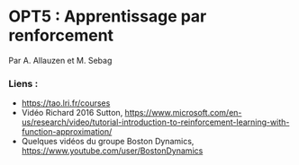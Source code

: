 # OPT5 : Apprentissage par renforcement

Par A. Allauzen et M. Sebag

### Liens : 

- https://tao.lri.fr/courses
- Vidéo Richard 2016 Sutton, https://www.microsoft.com/en-us/research/video/tutorial-introduction-to-reinforcement-learning-with-function-approximation/
- Quelques vidéos du groupe Boston Dynamics, https://www.youtube.com/user/BostonDynamics
